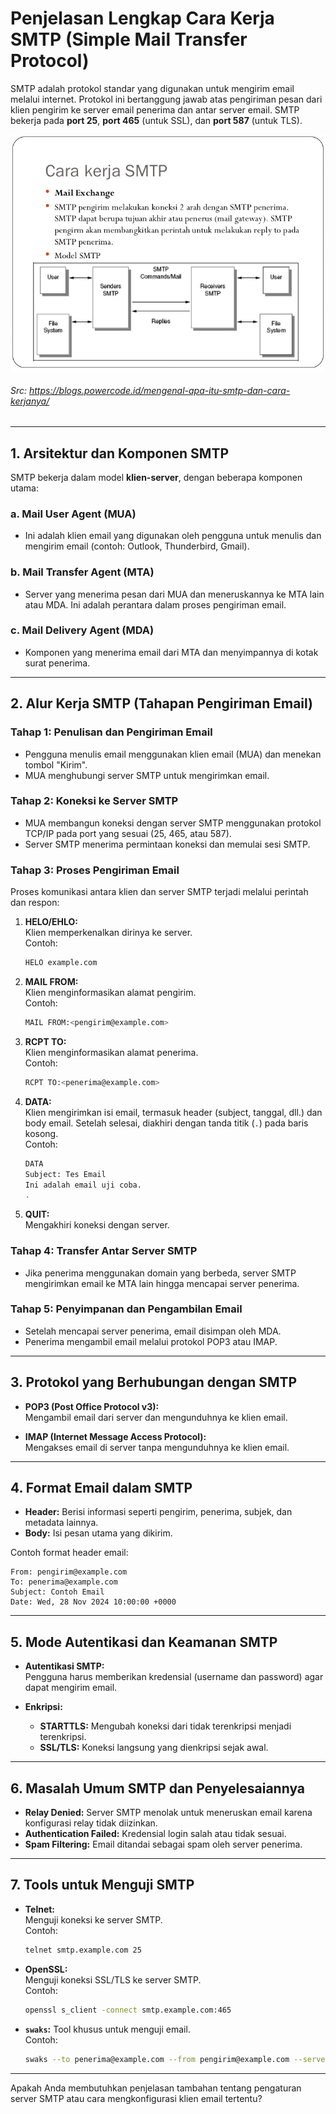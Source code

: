 # **Penjelasan Lengkap Cara Kerja SMTP (Simple Mail Transfer Protocol)**  

SMTP adalah protokol standar yang digunakan untuk mengirim email melalui internet. Protokol ini bertanggung jawab atas pengiriman pesan dari klien pengirim ke server email penerima dan antar server email. SMTP bekerja pada **port 25**, **port 465** (untuk SSL), dan **port 587** (untuk TLS).

![Cara Kerja](https://github.com/infans4/Tugas-Komunikasi-dan-Jaringan-Komputer-Pak-Fery/blob/main/Tugas-5_SMTP/assets/Cara-Kerja-SMTP.jpg)

###### Src: https://blogs.powercode.id/mengenal-apa-itu-smtp-dan-cara-kerjanya/

---

## **1. Arsitektur dan Komponen SMTP**  

SMTP bekerja dalam model **klien-server**, dengan beberapa komponen utama:

### a. **Mail User Agent (MUA)**  
- Ini adalah klien email yang digunakan oleh pengguna untuk menulis dan mengirim email (contoh: Outlook, Thunderbird, Gmail).

### b. **Mail Transfer Agent (MTA)**  
- Server yang menerima pesan dari MUA dan meneruskannya ke MTA lain atau MDA. Ini adalah perantara dalam proses pengiriman email.

### c. **Mail Delivery Agent (MDA)**  
- Komponen yang menerima email dari MTA dan menyimpannya di kotak surat penerima.

---

## **2. Alur Kerja SMTP (Tahapan Pengiriman Email)**  

### **Tahap 1: Penulisan dan Pengiriman Email**  
- Pengguna menulis email menggunakan klien email (MUA) dan menekan tombol "Kirim".
- MUA menghubungi server SMTP untuk mengirimkan email.

### **Tahap 2: Koneksi ke Server SMTP**  
- MUA membangun koneksi dengan server SMTP menggunakan protokol TCP/IP pada port yang sesuai (25, 465, atau 587).
- Server SMTP menerima permintaan koneksi dan memulai sesi SMTP.

### **Tahap 3: Proses Pengiriman Email**  
Proses komunikasi antara klien dan server SMTP terjadi melalui perintah dan respon:

1. **HELO/EHLO:**  
   Klien memperkenalkan dirinya ke server.  
   Contoh:  
   ```bash
   HELO example.com
   ```

2. **MAIL FROM:**  
   Klien menginformasikan alamat pengirim.  
   Contoh:  
   ```bash
   MAIL FROM:<pengirim@example.com>
   ```

3. **RCPT TO:**  
   Klien menginformasikan alamat penerima.  
   Contoh:  
   ```bash
   RCPT TO:<penerima@example.com>
   ```

4. **DATA:**  
   Klien mengirimkan isi email, termasuk header (subject, tanggal, dll.) dan body email. Setelah selesai, diakhiri dengan tanda titik (`.`) pada baris kosong.  
   Contoh:  
   ```bash
   DATA  
   Subject: Tes Email  
   Ini adalah email uji coba.  
   .
   ```

5. **QUIT:**  
   Mengakhiri koneksi dengan server.

### **Tahap 4: Transfer Antar Server SMTP**  
- Jika penerima menggunakan domain yang berbeda, server SMTP mengirimkan email ke MTA lain hingga mencapai server penerima.

### **Tahap 5: Penyimpanan dan Pengambilan Email**  
- Setelah mencapai server penerima, email disimpan oleh MDA.  
- Penerima mengambil email melalui protokol POP3 atau IMAP.

---

## **3. Protokol yang Berhubungan dengan SMTP**  

- **POP3 (Post Office Protocol v3):**  
  Mengambil email dari server dan mengunduhnya ke klien email.

- **IMAP (Internet Message Access Protocol):**  
  Mengakses email di server tanpa mengunduhnya ke klien email.

---

## **4. Format Email dalam SMTP**

- **Header:** Berisi informasi seperti pengirim, penerima, subjek, dan metadata lainnya.
- **Body:** Isi pesan utama yang dikirim.

Contoh format header email:  
```text
From: pengirim@example.com  
To: penerima@example.com  
Subject: Contoh Email  
Date: Wed, 28 Nov 2024 10:00:00 +0000  
```

---

## **5. Mode Autentikasi dan Keamanan SMTP**  

- **Autentikasi SMTP:**  
  Pengguna harus memberikan kredensial (username dan password) agar dapat mengirim email.

- **Enkripsi:**  
  - **STARTTLS:** Mengubah koneksi dari tidak terenkripsi menjadi terenkripsi.
  - **SSL/TLS:** Koneksi langsung yang dienkripsi sejak awal.

---

## **6. Masalah Umum SMTP dan Penyelesaiannya**  

- **Relay Denied:** Server SMTP menolak untuk meneruskan email karena konfigurasi relay tidak diizinkan.
- **Authentication Failed:** Kredensial login salah atau tidak sesuai.
- **Spam Filtering:** Email ditandai sebagai spam oleh server penerima.

---

## **7. Tools untuk Menguji SMTP**  

- **Telnet:**  
  Menguji koneksi ke server SMTP.  
  Contoh:  
  ```bash
  telnet smtp.example.com 25
  ```

- **OpenSSL:**  
  Menguji koneksi SSL/TLS ke server SMTP.  
  Contoh:  
  ```bash
  openssl s_client -connect smtp.example.com:465
  ```

- **`swaks`:** Tool khusus untuk menguji email.  
  Contoh:  
  ```bash
  swaks --to penerima@example.com --from pengirim@example.com --server smtp.example.com
  ```

---

Apakah Anda membutuhkan penjelasan tambahan tentang pengaturan server SMTP atau cara mengkonfigurasi klien email tertentu?
